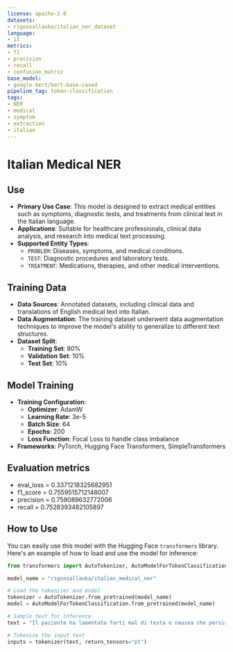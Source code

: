 ```yaml
---
license: apache-2.0
datasets:
- rigonsallauka/italian_ner_dataset
language:
- it
metrics:
- f1
- precision
- recall
- confusion_matrix
base_model:
- google-bert/bert-base-cased
pipeline_tag: token-classification
tags:
- NER
- medical
- symptom
- extraction
- italian
---
```

# Italian Medical NER

## Use
- **Primary Use Case**: This model is designed to extract medical entities such as symptoms, diagnostic tests, and treatments from clinical text in the Italian language.
- **Applications**: Suitable for healthcare professionals, clinical data analysis, and research into medical text processing.
- **Supported Entity Types**:
  - `PROBLEM`: Diseases, symptoms, and medical conditions.
  - `TEST`: Diagnostic procedures and laboratory tests.
  - `TREATMENT`: Medications, therapies, and other medical interventions.

## Training Data
- **Data Sources**: Annotated datasets, including clinical data and translations of English medical text into Italian.
- **Data Augmentation**: The training dataset underwent data augmentation techniques to improve the model's ability to generalize to different text structures.
- **Dataset Split**:
  - **Training Set**: 80%
  - **Validation Set**: 10%
  - **Test Set**: 10%

## Model Training
- **Training Configuration**:
  - **Optimizer**: AdamW
  - **Learning Rate**: 3e-5
  - **Batch Size**: 64
  - **Epochs**: 200
  - **Loss Function**: Focal Loss to handle class imbalance
- **Frameworks**: PyTorch, Hugging Face Transformers, SimpleTransformers

## Evaluation metrics
- eval_loss = 0.3371218325682951
- f1_score = 0.7559515712148007
- precision = 0.759089632772006
- recall = 0.7528393482105897

## How to Use
You can easily use this model with the Hugging Face `transformers` library. Here's an example of how to load and use the model for inference:

```python
from transformers import AutoTokenizer, AutoModelForTokenClassification

model_name = "rigonsallauka/italian_medical_ner"

# Load the tokenizer and model
tokenizer = AutoTokenizer.from_pretrained(model_name)
model = AutoModelForTokenClassification.from_pretrained(model_name)

# Sample text for inference
text = "Il paziente ha lamentato forti mal di testa e nausea che persistevano da due giorni. Per alleviare i sintomi, gli è stato prescritto il paracetamolo e gli è stato consigliato di riposare e bere molti liquidi."

# Tokenize the input text
inputs = tokenizer(text, return_tensors="pt")